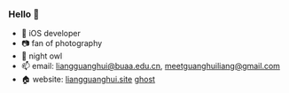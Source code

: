 ### Hello 👋

<!--
**Lguanghui/Lguanghui** is a ✨ _special_ ✨ repository because its `README.md` (this file) appears on your GitHub profile.
-->

- 🍎 iOS developer
- 📷 fan of photography
- 🌃 night owl
- 📫 email: liangguanghui@buaa.edu.cn, meetguanghuiliang@gmail.com
- 🏠 website: [liangguanghui.site](https://liangguanghui.site) [ghost](https://star.ghost.io)
